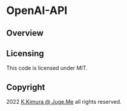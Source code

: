 # OpenAI-API


## Overview



## Licensing

This code is licensed under MIT.


## Copyright

2022 [K.Kimura @ Juge.Me](https://github.com/dotnsf) all rights reserved.
